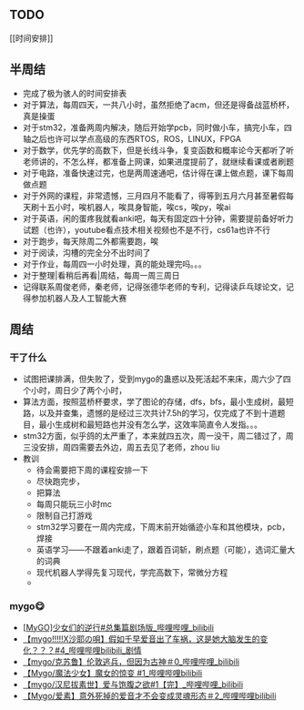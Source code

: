 ## TODO
[[时间安排]]
## 半周结
- 完成了极为骇人的时间安排表
- 对于算法，每周四天，一共八小时，虽然拒绝了acm，但还是得备战蓝桥杯，真是操蛋
- 对于stm32，准备两周内解决，随后开始学pcb，同时做小车，搞完小车，四轴之后也许可以学点高级的东西RTOS，ROS，LINUX，FPGA
- 对于数学，优先学的高数下，但是长线斗争，复变函数和概率论今天都听了听老师讲的，不怎么样，都准备上网课，如果进度提前了，就继续看课或者刷题
- 对于电路，准备快速过完，也是两周速通吧，估计得在课上做点题，课下每周做点题
- 对于外网的课程，非常遗憾，三月四月不能看了，得等到五月六月甚至暑假每天刷十五小时，唉机器人，唉具身智能，唉cs，唉py，唉ai
- 对于英语，闲的蛋疼我就看anki吧，每天有固定四十分钟，需要提前备好听力试题（也许），youtube看点技术相关视频也不是不行，cs61a也许不行
- 对于跑步，每天除周二外都需要跑，唉
- 对于阅读，沟槽的完全分不出时间了
- 对于作业，每周四一小时处理，真的能处理完吗。。。
- 对于整理|看稍后再看|周结，每周一周三周日
- 记得联系周俊老师，秦老师，记得张德华老师的专利，记得读乒乓球论文，记得参加机器人及人工智能大赛
## 周结
### 干了什么
- 试图把课排满，但失败了，受到mygo的蛊惑以及死活起不来床，周六少了四个小时，周日少了两个小时，
- 算法方面，按照蓝桥杯要求，学了图论的存储，dfs，bfs，最小生成树，最短路，以及并查集，遗憾的是经过三次共计7.5h的学习，仅完成了不到十道题目，最小生成树和最短路也并没有怎么学，这效率简直令人发指。。。
- stm32方面，似乎鸽的太严重了，本来就四五次，周一没干，周二错过了，周三没安排，周四需要去外边，周五去见了老师，zhou liu
- 教训
	- 待会需要把下周的课程安排一下
	- 尽快跑完步，
	- 把算法
	- 每周只能玩三小时mc
	- 限制自己打游戏
	- stm32学习要在一周内完成，下周末前开始循迹小车和其他模块，pcb，焊接
	- 英语学习——不跟着anki走了，跟着百词斩，刷点题（可能），选词汇量大的词典
	- 现代机器人学得先复习现代，学完高数下，常微分方程
	- 
### mygo😋
- [[MyGO]少女们的逆行#总集篇剧场版_哔哩哔哩_bilibili](https://www.bilibili.com/video/BV1e3AKe6Eny/?spm_id_from=333.1391.0.0&vd_source=f129459aae6c6657e79d179b353113ae)
- [【mygo!!!!!X沙耶の唄】假如千早爱音出了车祸，这是她大脑发生的变化？？？#4_哔哩哔哩bilibili_剧情](https://www.bilibili.com/video/BV16PX9YsEV2?vd_source=f129459aae6c6657e79d179b353113ae&spm_id_from=333.788.videopod.sections)
- [【mygo/克苏鲁】伦敦逃兵，但因为古神＃0_哔哩哔哩_bilibili](https://www.bilibili.com/video/BV1nwprePEDV?spm_id_from=333.788.videopod.sections&vd_source=f129459aae6c6657e79d179b353113ae)
- [【Mygo/魔法少女】魔女的惊变 #1_哔哩哔哩bilibili](https://www.bilibili.com/video/BV1suK5eRE1V?spm_id_from=333.788.videopod.sections&vd_source=f129459aae6c6657e79d179b353113ae)
- [【mygo/汉尼拔素世】爱与饱腹之欲#1【完】_哔哩哔哩_bilibili](https://www.bilibili.com/video/BV1g2XRY1Ebn/?vd_source=f129459aae6c6657e79d179b353113ae)
- [【Mygo/爱素】意外死掉的爱音才不会变成灵魂形态＃2_哔哩哔哩bilibili](https://www.bilibili.com/video/BV192XmYhEDf?spm_id_from=333.788.videopod.sections&vd_source=f129459aae6c6657e79d179b353113ae)